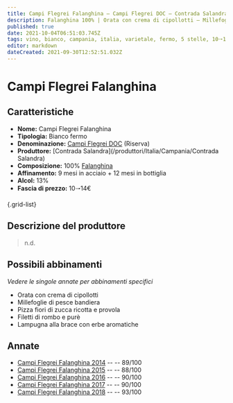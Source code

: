```yaml
---
title: Campi Flegrei Falanghina – Campi Flegrei DOC – Contrada Salandra – Campania (IT) – 10🠒14€ – 3★-5★
description: Falanghina 100% | Orata con crema di cipollotti – Millefoglie di pesce bandiera – Pizza fiori di zucca ricotta e provola – Filetti di rombo e purè – Lampugna alla brace
published: true
date: 2021-10-04T06:51:03.745Z
tags: vino, bianco, campania, italia, varietale, fermo, 5 stelle, 10🠒14€, falanghina, orata con crema di cipollotti, millefoglie di pesce bandiera, pizza fiori di zucca ricotta e provola, filetti di rombo e purè, lampugna alla brace
editor: markdown
dateCreated: 2021-09-30T12:52:51.032Z
---
```


# Campi Flegrei Falanghina

## Caratteristiche
- **Nome:** Campi Flegrei Falanghina
- **Tipologia:** Bianco fermo 
- **Denominazione:** [Campi Flegrei DOC](/denominazioni/Italia/Campania/DOC/Campi-Flegrei) (Riserva) 
- **Produttore:** [Contrada Salandra](/produttori/Italia/Campania/Contrada Salandra) 
- **Composizione:** 100% [Falanghina](/vitigni/Italia/bacca-bianca/Falanghina)
- **Affinamento:** 9 mesi in acciaio + 12 mesi in bottiglia
- **Alcol:** 13%
- **Fascia di prezzo:** 10🠒14€

{.grid-list}

## Descrizione del produttore

> n.d.

## Possibili abbinamenti
*Vedere le singole annate per abbinamenti specifici*

- Orata con crema di cipollotti
- Millefoglie di pesce bandiera
- Pizza fiori di zucca ricotta e provola
- Filetti di rombo e purè
- Lampugna alla brace con erbe aromatiche

## Annate
- [Campi Flegrei Falanghina 2014](/vini/Italia/Campania/Contrada-Salandra/Campi-Flegrei-Falanghina/2014) -- <span class="star-4"></span> -- 89/100
- [Campi Flegrei Falanghina 2015](/vini/Italia/Campania/Contrada-Salandra/Campi-Flegrei-Falanghina/2015) -- <span class="star-3"></span> -- 88/100
- [Campi Flegrei Falanghina 2016](/vini/Italia/Campania/Contrada-Salandra/Campi-Flegrei-Falanghina/2016) -- <span class="star-4"></span> -- 90/100
- [Campi Flegrei Falanghina 2017](/vini/Italia/Campania/Contrada-Salandra/Campi-Flegrei-Falanghina/2017) -- <span class="star-4"></span> -- 90/100
- [Campi Flegrei Falanghina 2018](/vini/Italia/Campania/Contrada-Salandra/Campi-Flegrei-Falanghina/2018) -- <span class="star-5"></span> -- 93/100
 
